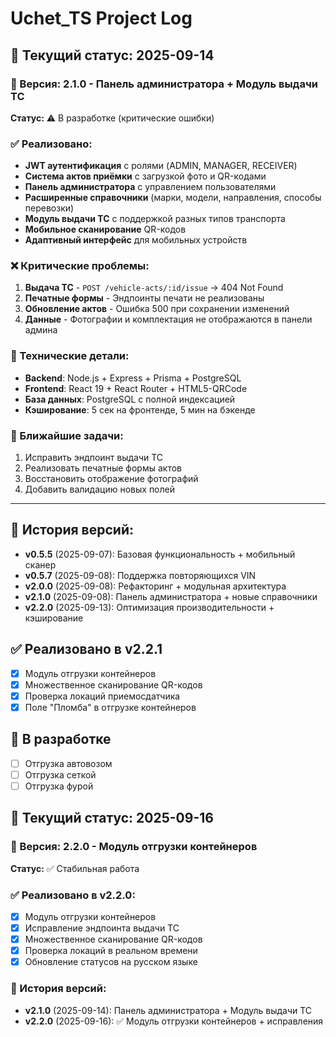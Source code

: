 # Uchet_TS Project Log

## 📅 Текущий статус: 2025-09-14

### 🚀 Версия: 2.1.0 - Панель администратора + Модуль выдачи ТС
**Статус:** ⚠️ В разработке (критические ошибки)

### ✅ Реализовано:
- **JWT аутентификация** с ролями (ADMIN, MANAGER, RECEIVER)
- **Система актов приёмки** с загрузкой фото и QR-кодами
- **Панель администратора** с управлением пользователями
- **Расширенные справочники** (марки, модели, направления, способы перевозки)
- **Модуль выдачи ТС** с поддержкой разных типов транспорта
- **Мобильное сканирование** QR-кодов
- **Адаптивный интерфейс** для мобильных устройств

### ❌ Критические проблемы:
1. **Выдача ТС** - `POST /vehicle-acts/:id/issue` → 404 Not Found
2. **Печатные формы** - Эндпоинты печати не реализованы
3. **Обновление актов** - Ошибка 500 при сохранении изменений
4. **Данные** - Фотографии и комплектация не отображаются в панели админа

### 🔧 Технические детали:
- **Backend**: Node.js + Express + Prisma + PostgreSQL
- **Frontend**: React 19 + React Router + HTML5-QRCode
- **База данных**: PostgreSQL с полной индексацией
- **Кэширование**: 5 сек на фронтенде, 5 мин на бэкенде

### 🎯 Ближайшие задачи:
1. Исправить эндпоинт выдачи ТС
2. Реализовать печатные формы актов
3. Восстановить отображение фотографий
4. Добавить валидацию новых полей

---

## 📅 История версий:
- **v0.5.5** (2025-09-07): Базовая функциональность + мобильный сканер
- **v0.5.7** (2025-09-08): Поддержка повторяющихся VIN
- **v2.0.0** (2025-09-08): Рефакторинг + модульная архитектура
- **v2.1.0** (2025-09-08): Панель администратора + новые справочники
- **v2.2.0** (2025-09-13): Оптимизация производительности + кэширование

## ✅ Реализовано в v2.2.1
- [x] Модуль отгрузки контейнеров
- [x] Множественное сканирование QR-кодов
- [x] Проверка локаций приемосдатчика
- [x] Поле "Пломба" в отгрузке контейнеров

## 🚧 В разработке
- [ ] Отгрузка автовозом
- [ ] Отгрузка сеткой
- [ ] Отгрузка фурой

## 📅 Текущий статус: 2025-09-16

### 🚀 Версия: 2.2.0 - Модуль отгрузки контейнеров
**Статус:** ✅ Стабильная работа

### ✅ Реализовано в v2.2.0:
- [x] Модуль отгрузки контейнеров
- [x] Исправление эндпоинта выдачи ТС
- [x] Множественное сканирование QR-кодов
- [x] Проверка локаций в реальном времени
- [x] Обновление статусов на русском языке

### 📅 История версий:
- **v2.1.0** (2025-09-14): Панель администратора + Модуль выдачи ТС
- **v2.2.0** (2025-09-16): ✅ Модуль отгрузки контейнеров + исправления